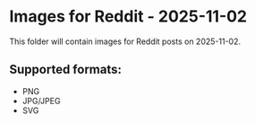 # Images for Reddit - 2025-11-02

This folder will contain images for Reddit posts on 2025-11-02.

## Supported formats:
- PNG
- JPG/JPEG
- SVG

